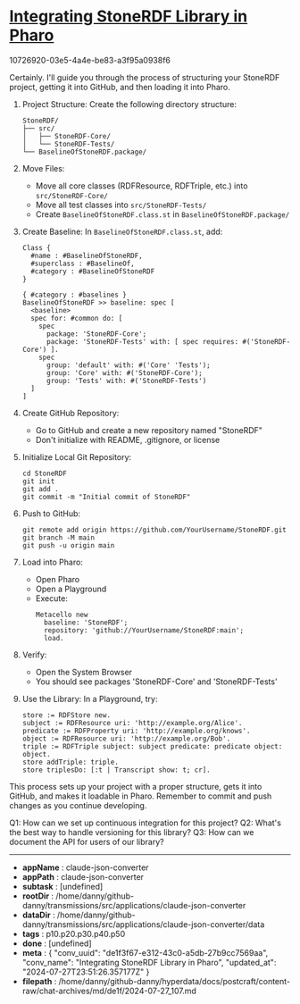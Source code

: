 # [Integrating StoneRDF Library in Pharo](https://claude.ai/chat/de1f3f67-e312-43c0-a5db-27b9cc7569aa)

10726920-03e5-4a4e-be83-a3f95a0938f6

 Certainly. I'll guide you through the process of structuring your StoneRDF project, getting it into GitHub, and then loading it into Pharo.

1. Project Structure:
   Create the following directory structure:
   ```
   StoneRDF/
   ├── src/
   │   ├── StoneRDF-Core/
   │   └── StoneRDF-Tests/
   └── BaselineOfStoneRDF.package/
   ```

2. Move Files:
   - Move all core classes (RDFResource, RDFTriple, etc.) into `src/StoneRDF-Core/`
   - Move all test classes into `src/StoneRDF-Tests/`
   - Create `BaselineOfStoneRDF.class.st` in `BaselineOfStoneRDF.package/`

3. Create Baseline:
   In `BaselineOfStoneRDF.class.st`, add:
   ```smalltalk
   Class {
     #name : #BaselineOfStoneRDF,
     #superclass : #BaselineOf,
     #category : #BaselineOfStoneRDF
   }

   { #category : #baselines }
   BaselineOfStoneRDF >> baseline: spec [
     <baseline>
     spec for: #common do: [
       spec
         package: 'StoneRDF-Core';
         package: 'StoneRDF-Tests' with: [ spec requires: #('StoneRDF-Core') ].
       spec
         group: 'default' with: #('Core' 'Tests');
         group: 'Core' with: #('StoneRDF-Core');
         group: 'Tests' with: #('StoneRDF-Tests')
     ]
   ]
   ```

4. Create GitHub Repository:
   - Go to GitHub and create a new repository named "StoneRDF"
   - Don't initialize with README, .gitignore, or license

5. Initialize Local Git Repository:
   ```
   cd StoneRDF
   git init
   git add .
   git commit -m "Initial commit of StoneRDF"
   ```

6. Push to GitHub:
   ```
   git remote add origin https://github.com/YourUsername/StoneRDF.git
   git branch -M main
   git push -u origin main
   ```

7. Load into Pharo:
   - Open Pharo
   - Open a Playground
   - Execute:
     ```smalltalk
     Metacello new
       baseline: 'StoneRDF';
       repository: 'github://YourUsername/StoneRDF:main';
       load.
     ```

8. Verify:
   - Open the System Browser
   - You should see packages 'StoneRDF-Core' and 'StoneRDF-Tests'

9. Use the Library:
   In a Playground, try:
   ```smalltalk
   store := RDFStore new.
   subject := RDFResource uri: 'http://example.org/Alice'.
   predicate := RDFProperty uri: 'http://example.org/knows'.
   object := RDFResource uri: 'http://example.org/Bob'.
   triple := RDFTriple subject: subject predicate: predicate object: object.
   store addTriple: triple.
   store triplesDo: [:t | Transcript show: t; cr].
   ```

This process sets up your project with a proper structure, gets it into GitHub, and makes it loadable in Pharo. Remember to commit and push changes as you continue developing.

Q1: How can we set up continuous integration for this project?
Q2: What's the best way to handle versioning for this library?
Q3: How can we document the API for users of our library?

---

* **appName** : claude-json-converter
* **appPath** : claude-json-converter
* **subtask** : [undefined]
* **rootDir** : /home/danny/github-danny/transmissions/src/applications/claude-json-converter
* **dataDir** : /home/danny/github-danny/transmissions/src/applications/claude-json-converter/data
* **tags** : p10.p20.p30.p40.p50
* **done** : [undefined]
* **meta** : {
  "conv_uuid": "de1f3f67-e312-43c0-a5db-27b9cc7569aa",
  "conv_name": "Integrating StoneRDF Library in Pharo",
  "updated_at": "2024-07-27T23:51:26.357177Z"
}
* **filepath** : /home/danny/github-danny/hyperdata/docs/postcraft/content-raw/chat-archives/md/de1f/2024-07-27_107.md